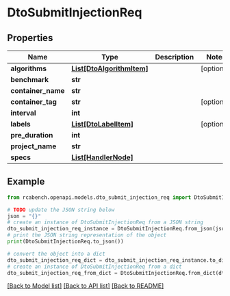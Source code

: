 # DtoSubmitInjectionReq


## Properties

Name | Type | Description | Notes
------------ | ------------- | ------------- | -------------
**algorithms** | [**List[DtoAlgorithmItem]**](DtoAlgorithmItem.md) |  | [optional] 
**benchmark** | **str** |  | 
**container_name** | **str** |  | 
**container_tag** | **str** |  | [optional] 
**interval** | **int** |  | 
**labels** | [**List[DtoLabelItem]**](DtoLabelItem.md) |  | [optional] 
**pre_duration** | **int** |  | 
**project_name** | **str** |  | 
**specs** | [**List[HandlerNode]**](HandlerNode.md) |  | 

## Example

```python
from rcabench.openapi.models.dto_submit_injection_req import DtoSubmitInjectionReq

# TODO update the JSON string below
json = "{}"
# create an instance of DtoSubmitInjectionReq from a JSON string
dto_submit_injection_req_instance = DtoSubmitInjectionReq.from_json(json)
# print the JSON string representation of the object
print(DtoSubmitInjectionReq.to_json())

# convert the object into a dict
dto_submit_injection_req_dict = dto_submit_injection_req_instance.to_dict()
# create an instance of DtoSubmitInjectionReq from a dict
dto_submit_injection_req_from_dict = DtoSubmitInjectionReq.from_dict(dto_submit_injection_req_dict)
```
[[Back to Model list]](../README.md#documentation-for-models) [[Back to API list]](../README.md#documentation-for-api-endpoints) [[Back to README]](../README.md)


